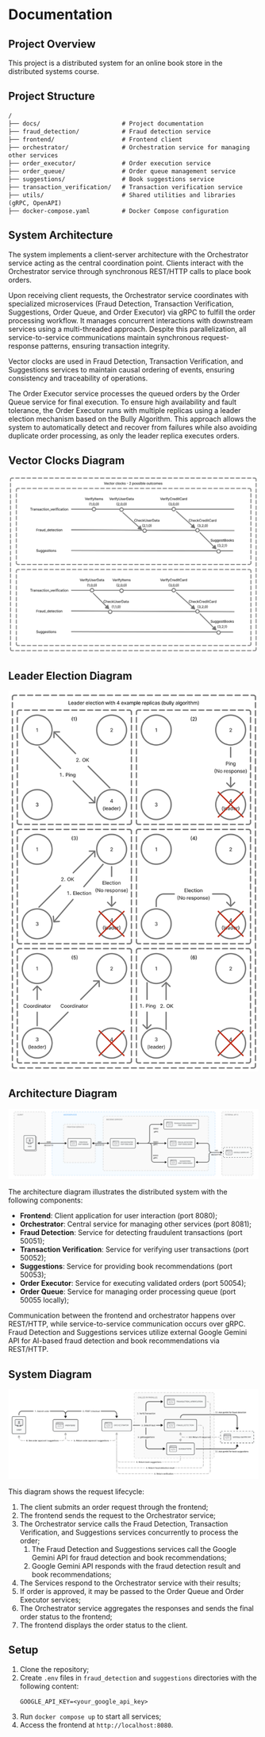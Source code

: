 # Documentation

## Project Overview
This project is a distributed system for an online book store in the distributed systems course.

## Project Structure
```
/
├── docs/                       # Project documentation
├── fraud_detection/            # Fraud detection service
├── frontend/                   # Frontend client
├── orchestrator/               # Orchestration service for managing other services
├── order_executor/             # Order execution service
├── order_queue/                # Order queue management service
├── suggestions/                # Book suggestions service
├── transaction_verification/   # Transaction verification service
├── utils/                      # Shared utilities and libraries (gRPC, OpenAPI)
├── docker-compose.yaml         # Docker Compose configuration
```

## System Architecture

The system implements a client-server architecture with the Orchestrator service acting as the central coordination point. Clients interact with the Orchestrator service through synchronous REST/HTTP calls to place book orders.

Upon receiving client requests, the Orchestrator service coordinates with specialized microservices (Fraud Detection, Transaction Verification, Suggestions, Order Queue, and Order Executor) via gRPC to fulfill the order processing workflow. It manages concurrent interactions with downstream services using a multi-threaded approach. Despite this parallelization, all service-to-service communications maintain synchronous request-response patterns, ensuring transaction integrity.

Vector clocks are used in Fraud Detection, Transaction Verification, and Suggestions services to maintain causal ordering of events, ensuring consistency and traceability of operations.

The Order Executor service processes the queued orders by the Order Queue service for final execution. To ensure high availability and fault tolerance, the Order Executor runs with multiple replicas using a leader election mechanism based on the Bully Algorithm. This approach allows the system to automatically detect and recover from failures while also avoiding duplicate order processing, as only the leader replica executes orders.

## Vector Clocks Diagram

![Vector clocks diagram](./vector_clocks_diagram.png)

## Leader Election Diagram

![Leader election diagram](./leader_election_diagram.png)

## Architecture Diagram

![Architecture diagram](./architecture_diagram.png)

The architecture diagram illustrates the distributed system with the following components:
- **Frontend**: Client application for user interaction (port 8080);
- **Orchestrator**: Central service for managing other services (port 8081);
- **Fraud Detection**: Service for detecting fraudulent transactions (port 50051);
- **Transaction Verification**: Service for verifying user transactions (port 50052);
- **Suggestions**: Service for providing book recommendations (port 50053);
- **Order Executor**: Service for executing validated orders (port 50054);
- **Order Queue**: Service for managing order processing queue (port 50055 locally);

Communication between the frontend and orchestrator happens over REST/HTTP, while service-to-service communication occurs over gRPC. Fraud Detection and Suggestions services utilize external Google Gemini API for AI-based fraud detection and book recommendations via REST/HTTP.

## System Diagram

![System diagram](./system_diagram.png)

This diagram shows the request lifecycle:
1. The client submits an order request through the frontend;
2. The frontend sends the request to the Orchestrator service;
3. The Orchestrator service calls the Fraud Detection, Transaction Verification, and Suggestions services concurrently to process the order;
    1. The Fraud Detection and Suggestions services call the Google Gemini API for fraud detection and book recommendations;
    2. Google Gemini API responds with the fraud detection result and book recommendations;
4. The Services respond to the Orchestrator service with their results;
5. If order is approved, it may be passed to the Order Queue and Order Executor services;
6. The Orchestrator service aggregates the responses and sends the final order status to the frontend;
7. The frontend displays the order status to the client.

## Setup
1. Clone the repository;
2. Create `.env` files in `fraud_detection` and `suggestions` directories with the following content:
    ```
    GOOGLE_API_KEY=<your_google_api_key>
    ```
3. Run `docker compose up` to start all services;
4. Access the frontend at `http://localhost:8080`.
